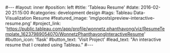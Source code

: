 #---
#layout: inner
#position: left
#title: 'Tableau Resume'
#date: 2016-02-20 21:15:00
#categories: development design
#tags: Tableau Data-Visualization Resume
#featured_image: 'img\posts\preview-interactive-resume.png'
#project_link: 'https://public.tableau.com/app/profile/wonnetz.phanthavong/viz/ResumeTemplate_16237989054070/WonnetzPhanthavongInteractiveResume'
#button_icon: 'flask'
#button_text: 'Visit Project'
#lead_text: "An interactive resume that I created using Tableau."
#---
